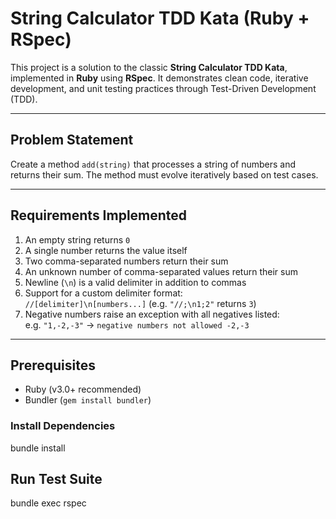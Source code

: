 # String Calculator TDD Kata (Ruby + RSpec)

This project is a solution to the classic **String Calculator TDD Kata**, implemented in **Ruby** using **RSpec**. It demonstrates clean code, iterative development, and unit testing practices through Test-Driven Development (TDD).

---

## Problem Statement

Create a method `add(string)` that processes a string of numbers and returns their sum. The method must evolve iteratively based on test cases.

---

## Requirements Implemented

1. An empty string returns `0`  
2. A single number returns the value itself  
3. Two comma-separated numbers return their sum  
4. An unknown number of comma-separated values return their sum  
5. Newline (`\n`) is a valid delimiter in addition to commas  
6. Support for a custom delimiter format:  
   `//[delimiter]\n[numbers...]` (e.g. `"//;\n1;2"` returns `3`)  
7. Negative numbers raise an exception with all negatives listed:  
   e.g. `"1,-2,-3"` → `negative numbers not allowed -2,-3`

---

## Prerequisites

- Ruby (v3.0+ recommended)
- Bundler (`gem install bundler`)

### Install Dependencies
bundle install

## Run Test Suite
bundle exec rspec




